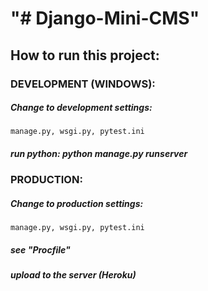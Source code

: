 # "# Django-Mini-CMS" 
## How to run this project:
### DEVELOPMENT (WINDOWS):
##### Change to development settings:
    manage.py, wsgi.py, pytest.ini
##### run python: python manage.py runserver
### PRODUCTION:
##### Change to production settings:
    manage.py, wsgi.py, pytest.ini
##### see "Procfile"
##### upload to the server (Heroku)

